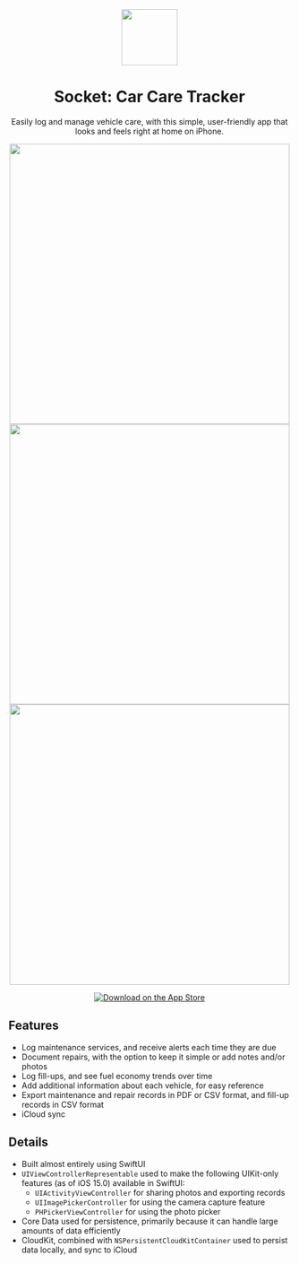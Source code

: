 <div align="center">
  <img src='https://jus10risner.github.io/docs/assets/socket-app-icon.png' height='100'>
  <h1>Socket: Car Care Tracker</h1>
  <p>Easily log and manage vehicle care, with this simple, user-friendly app that looks and feels right at home on iPhone.</p>

  <img src='https://jus10risner.github.io/docs/assets/socket-site-image1.png' height='500'> <img src='https://jus10risner.github.io/docs/assets/socket-site-image2.png' height='500'> <img src='https://jus10risner.github.io/docs/assets/socket-site-image3.png' height='500'>

  <a href="https://apps.apple.com/app/id6502462009">
    <img src="https://tools.applemediaservices.com/api/badges/download-on-the-app-store/white/en-us?size=250x83&amp;releaseDate=1276560000&h=7e7b68fad19738b5649a1bfb78ff46e9"
          alt="Download on the App Store"/>
  </a>
</div>


## Features

- Log maintenance services, and receive alerts each time they are due
- Document repairs, with the option to keep it simple or add notes and/or photos
- Log fill-ups, and see fuel economy trends over time
- Add additional information about each vehicle, for easy reference
- Export maintenance and repair records in PDF or CSV format, and fill-up records in CSV format
- iCloud sync


## Details

- Built almost entirely using SwiftUI
- `UIViewControllerRepresentable` used to make the following UIKit-only features (as of iOS 15.0) available in SwiftUI:
  - `UIActivityViewController` for sharing photos and exporting records
  - `UIImagePickerController` for using the camera capture feature
  - `PHPickerViewController` for using the photo picker
- Core Data used for persistence, primarily because it can handle large amounts of data efficiently
- CloudKit, combined with `NSPersistentCloudKitContainer` used to persist data locally, and sync to iCloud

